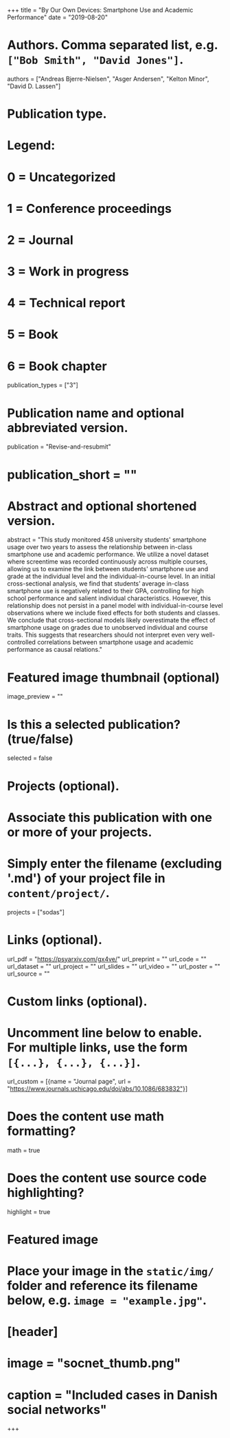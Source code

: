 +++
title = "By Our Own Devices: Smartphone Use and Academic Performance"
date = "2019-08-20"

# Authors. Comma separated list, e.g. `["Bob Smith", "David Jones"]`.
authors = ["Andreas Bjerre-Nielsen", "Asger Andersen", "Kelton Minor", "David D. Lassen"]

# Publication type.
# Legend:
# 0 = Uncategorized
# 1 = Conference proceedings
# 2 = Journal
# 3 = Work in progress
# 4 = Technical report
# 5 = Book
# 6 = Book chapter
publication_types = ["3"]

# Publication name and optional abbreviated version.
publication = "Revise-and-resubmit"
# publication_short = ""

# Abstract and optional shortened version.
abstract = "This study monitored 458 university students' smartphone usage over two years to assess the relationship between in-class smartphone use and academic performance. We utilize a novel dataset where screentime was recorded continuously across multiple courses, allowing us to examine the link between students' smartphone use and grade at the individual level and the individual-in-course level. In an initial cross-sectional analysis, we find that students’ average in-class smartphone use is negatively related to their GPA, controlling for high school performance and salient individual characteristics. However, this relationship does not persist in a panel model with individual-in-course level observations where we include fixed effects for both students and classes. We conclude that cross-sectional models likely overestimate the effect of smartphone usage on grades due to unobserved individual and course traits. This suggests that researchers should not interpret even very well-controlled correlations between smartphone usage and academic performance as causal relations."

# Featured image thumbnail (optional)
image_preview = ""

# Is this a selected publication? (true/false)
selected = false

# Projects (optional).
#   Associate this publication with one or more of your projects.
#   Simply enter the filename (excluding '.md') of your project file in `content/project/`.
projects = ["sodas"]

# Links (optional).
url_pdf = "https://psyarxiv.com/gx4ve/"
url_preprint = ""
url_code = ""
url_dataset = ""
url_project = ""
url_slides = ""
url_video = ""
url_poster = ""
url_source = ""

# Custom links (optional).
#   Uncomment line below to enable. For multiple links, use the form `[{...}, {...}, {...}]`.
url_custom = [{name = "Journal page", url = "https://www.journals.uchicago.edu/doi/abs/10.1086/683832"}]

# Does the content use math formatting?
math = true

# Does the content use source code highlighting?
highlight = true

# Featured image
# Place your image in the `static/img/` folder and reference its filename below, e.g. `image = "example.jpg"`.
# [header]
# image = "socnet_thumb.png"
# caption = "Included cases in Danish social networks"

+++
